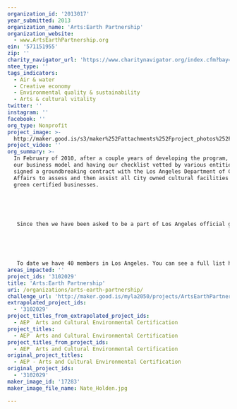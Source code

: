 ```yaml
---
organization_id: '2013017'
year_submitted: 2013
organization_name: 'Arts:Earth Partnership'
organization_website:
  - www.ArtsEarthPartnership.org
ein: '571151955'
zip: ''
charity_navigator_url: 'https://www.charitynavigator.org/index.cfm?bay=search.profile&ein=571151955'
ntee_type: ''
tags_indicators:
  - Air & water
  - Creative economy
  - Environmental quality & sustainability
  - Arts & cultural vitality
twitter: ''
instagram: ''
facebook: ''
org_type: Nonprofit
project_image: >-
  http://maker.good.is/s3/maker%252Fattachments%252Fproject_photos%252Fimages%252F17283%252Fdisplay%252FNate_Holden.jpg=c570x385
project_video: ''
org_summary: >-
  In February of 2010, after a couple years of developing the program, honing
  our business model and having our checklist vetted by various entities, AEP
  signed a groundbreaking contract with the Los Angeles Department of Cultural
  Affairs to assess and then assist all City owned cultural facilities to become
  green certified businesses. 
   
   
   
   
   
   Since then we have been asked to be a part of Los Angeles official green business certification program, sharing administrative duties with the Los Angeles Community College District (LACCD) and Los Angeles Visitor and Tourism Board. AEP will assess and administer any business in the arts and culture sector (Museums, Theaters, Art Galleries, Dance Studio’s, Production Offices, Arts related non-profits and Cultural Centers.) LACCD will handle restaurants, garages and general offices and Los Angeles Visitor and Tourism Board will handle green hotels and lodgings. Any business that goes through AEP certification will be recognized as a green business by the City of Los Angeles. We also have the exact same arrangement with the City of Santa Monica and their green business administrator Sustainable Works. This is a powerful new system of greening businesses through non-profits rather then city departments and is unlike any in the country or world.
   
   
   
   
   
   To date we have 40 members in Los Angeles. You can see a full list here. http://artsearthpartnership.org/members/
areas_impacted: ''
project_ids: '3102029'
title: 'Arts:Earth Partnership'
uri: /organizations/arts-earth-partnership/
challenge_url: 'http://maker.good.is/myla2050/projects/ArtsEarthPartnership.html'
extrapolated_project_ids:
  - '3102029'
project_titles_from_extrapolated_project_ids:
  - AEP  Arts and Cultural Environmental Certification
project_titles:
  - AEP  Arts and Cultural Environmental Certification
project_titles_from_project_ids:
  - AEP  Arts and Cultural Environmental Certification
original_project_titles:
  - AEP - Arts and Cultural Environmental Certification
original_project_ids:
  - '3102029'
maker_image_id: '17283'
maker_image_file_name: Nate_Holden.jpg

---
```

